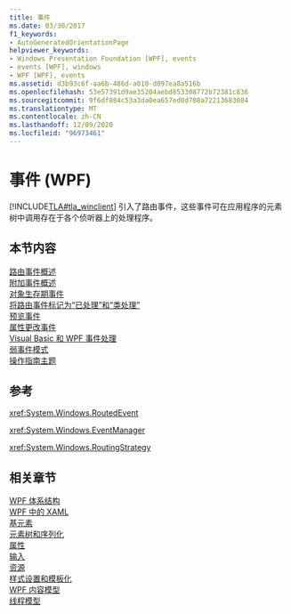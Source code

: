 ```yaml
---
title: 事件
ms.date: 03/30/2017
f1_keywords:
- AutoGeneratedOrientationPage
helpviewer_keywords:
- Windows Presentation Foundation [WPF], events
- events [WPF], windows
- WPF [WPF], events
ms.assetid: d3b93c6f-aa6b-486d-a010-d097ea8a516b
ms.openlocfilehash: 53e57391d9ae35204aebd853308772b72381c836
ms.sourcegitcommit: 9f6df084c53a3da0ea657ed0d708a72213683084
ms.translationtype: MT
ms.contentlocale: zh-CN
ms.lasthandoff: 12/09/2020
ms.locfileid: "96973461"
---
```

# <a name="events-wpf"></a>事件 (WPF)
[!INCLUDE[TLA#tla_winclient](../../../includes/tlasharptla-winclient-md.md)] 引入了路由事件，这些事件可在应用程序的元素树中调用存在于各个侦听器上的处理程序。  
  
## <a name="in-this-section"></a>本节内容  
 [路由事件概述](routed-events-overview.md)  
 [附加事件概述](attached-events-overview.md)  
 [对象生存期事件](object-lifetime-events.md)  
 [将路由事件标记为“已处理”和“类处理”](marking-routed-events-as-handled-and-class-handling.md)  
 [预览事件](preview-events.md)  
 [属性更改事件](property-change-events.md)  
 [Visual Basic 和 WPF 事件处理](visual-basic-and-wpf-event-handling.md)  
 [弱事件模式](weak-event-patterns.md)  
 [操作指南主题](events-how-to-topics.md)  
  
## <a name="reference"></a>参考  
 <xref:System.Windows.RoutedEvent>  
  
 <xref:System.Windows.EventManager>  
  
 <xref:System.Windows.RoutingStrategy>  
  
## <a name="related-sections"></a>相关章节  
 [WPF 体系结构](wpf-architecture.md)  
  [WPF 中的 XAML](xaml-in-wpf.md)  
  [基元素](base-elements.md)  
  [元素树和序列化](element-tree-and-serialization.md)  
  [属性](properties-wpf.md)  
  [输入](input-wpf.md)  
  [资源](resources-wpf.md)  
  [样式设置和模板化](/dotnet/desktop-wpf/fundamentals/styles-templates-overview)  
  [WPF 内容模型](../controls/wpf-content-model.md)  
  [线程模型](threading-model.md)
